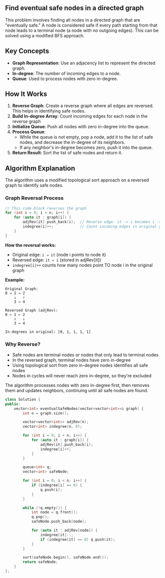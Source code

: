 ## Find eventual safe nodes in a directed graph
This problem involves finding all nodes in a directed graph that are "eventually safe." A node
is considered safe if every path starting from that node leads to a terminal node (a node with no outgoing edges). This can be solved using a modified BFS approach.
## Key Concepts
- **Graph Representation**: Use an adjacency list to represent the directed graph.
- **In-degree**: The number of incoming edges to a node.
- **Queue**: Used to process nodes with zero in-degree.
## How It Works
1. **Reverse Graph**: Create a reverse graph where all edges are reversed. This helps in identifying safe nodes.
2. **Build In-degree Array**: Count incoming edges for each node in the reverse graph
3. **Initialize Queue**: Push all nodes with zero in-degree into the queue.
4. **Process Queue**:
   - While the queue is not empty, pop a node, add it to the list of safe nodes, and decrease the in-degree of its neighbors.
   - If any neighbor's in-degree becomes zero, push it into the queue.
5. **Return Result**: Sort the list of safe nodes and return it.

## Algorithm Explanation

The algorithm uses a modified topological sort approach on a reversed graph to identify safe nodes.

### Graph Reversal Process

```cpp
// This code block reverses the graph
for (int i = 0; i < n; i++) {
    for (auto it : graph[i]) {
        adjRev[it].push_back(i);  // Reverse edge: it -> i becomes i -> it
        indegree[i]++;            // Count incoming edges in original graph
    }
}
```

**How the reversal works:**
- Original edge: `i → it` (node i points to node it)
- Reversed edge: `it → i` (stored in adjRev[it])
- `indegree[i]++` counts how many nodes point TO node i in the original graph

**Example:**
```
Original Graph:
0 → 1 → 2
    ↓   ↑
    3 → 4

Reversed Graph (adjRev):
0 ← 1 ← 2
    ↑   ↓
    3 ← 4

In-degrees in original: [0, 1, 1, 1, 1]
```

### Why Reverse?
- Safe nodes are terminal nodes or nodes that only lead to terminal nodes
- In the reversed graph, terminal nodes have zero in-degree
- Using topological sort from zero in-degree nodes identifies all safe nodes
- Nodes in cycles will never reach zero in-degree, so they're excluded

The algorithm processes nodes with zero in-degree first, then removes them and updates neighbors, continuing until all safe nodes are found.

```cpp
class Solution {
public:
    vector<int> eventualSafeNodes(vector<vector<int>>& graph) {
        int n = graph.size();

        vector<vector<int>> adjRev(n);
        vector<int> indegree(n, 0);

        for (int i = 0; i < n; i++) {
            for (auto it : graph[i]) {
                adjRev[it].push_back(i);
                indegree[i]++;
            }
        }

        queue<int> q;
        vector<int> safeNode;

        for (int i = 0; i < n; i++) {
            if (indegree[i] == 0) {
                q.push(i);
            }
        }

        while (!q.empty()) {
            int node = q.front();
            q.pop();
            safeNode.push_back(node);

            for (auto it : adjRev[node]) {
                indegree[it]--;
                if (indegree[it] == 0) q.push(it);
            }
        }

        sort(safeNode.begin(), safeNode.end());
        return safeNode;
    }
};

```